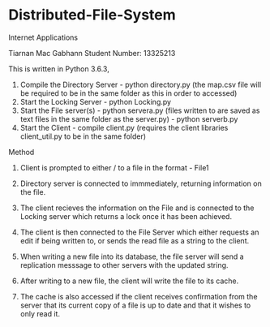 # Distributed-File-System
Internet Applications

Tiarnan Mac Gabhann 
Student Number: 13325213

This is written in Python 3.6.3,

1. Compile the Directory Server - python directory.py (the map.csv file will be required to be in the same folder as this in order to accessed)
2. Start the Locking Server - python Locking.py
3. Start the File server(s) - python servera.py (files written to are saved as text files in the same folder as the server.py)
                            - python serverb.py
4. Start the Client - compile client.py (requires the client libraries client_util.py to be in the same folder)
 
 
Method
1. Client is prompted to either <write>/<read> to a file in the format - <write> File1
  
2. Directory server is connected to immmediately, returning information on the file. 

3. The client recieves the information on the File and is connected to the Locking server which returns a lock once it has been achieved.
4. The client is then connected to the File Server which either requests an edit if being written to, or sends the read file as a string to the client.

5. When writing a new file into its database, the file server will send a replication messsage to other servers with the updated string. 
6. After writing to a new file, the client will write the file to its cache.
7. The cache is also accessed if the client receives confirmation from the server that its current copy of a file is up to date and that  it wishes to only read it.
